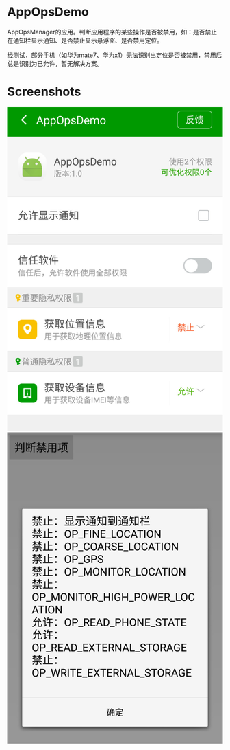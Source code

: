 # AppOpsDemo
AppOpsManager的应用。判断应用程序的某些操作是否被禁用，如：是否禁止在通知栏显示通知、是否禁止显示悬浮窗、是否禁用定位。   

经测试，部分手机（如华为mate7、华为x1）无法识别出定位是否被禁用，禁用后总是识别为已允许，暂无解决方案。

# Screenshots
![禁用项](/screenshots/1.jpg)   
![效果图](/screenshots/2.jpg)